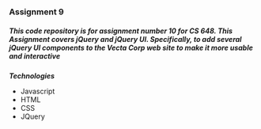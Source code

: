 <h3 class="code-line" data-line-start=0 data-line-end=1 ><a id="Assignment_9_0"></a>Assignment 9</h3>
<h5 class="code-line" data-line-start=2 data-line-end=3 ><a id="This_code_repository_is_for_assignment_number_10_for_CS_648_This_Assignment_covers_jQuery_and_jQuery_UI_Specifically_to_add_several_jQuery_UI_components_to_the_Vecta_Corp_web_site_to_make_it_more_usable_and_interactive_2"></a>This code repository is for assignment number 10 for CS 648. This Assignment covers jQuery and jQuery UI. Specifically, to add several jQuery UI components to the Vecta Corp web site to make it more usable and interactive</h5>
<p class="has-line-data" data-line-start="6" data-line-end="7"><strong><em>Technologies</em></strong></p>
<ul>
<li class="has-line-data" data-line-start="7" data-line-end="8">Javascript</li>
<li class="has-line-data" data-line-start="8" data-line-end="9">HTML</li>
<li class="has-line-data" data-line-start="9" data-line-end="10">CSS</li>
<li class="has-line-data" data-line-start="10" data-line-end="11">JQuery</li>
</ul>
